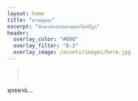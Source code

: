 ```yaml
---
layout: home
title: "ธรรมสุตตะ"
excerpt: "ศึกษาพระธรรมตามพระไตรปิฎก"
header:
  overlay_color: "#000"
  overlay_filter: "0.3"
  overlay_image: /assets/images/hero.jpg
---
```

<!-- พุทธพจน์แบบสุ่ม -->
> <div id="buddha-quote" style="text-align: center; font-style: italic; padding: 1em; color: #2e7d32;">
  พุทธพจน์...
</div>

